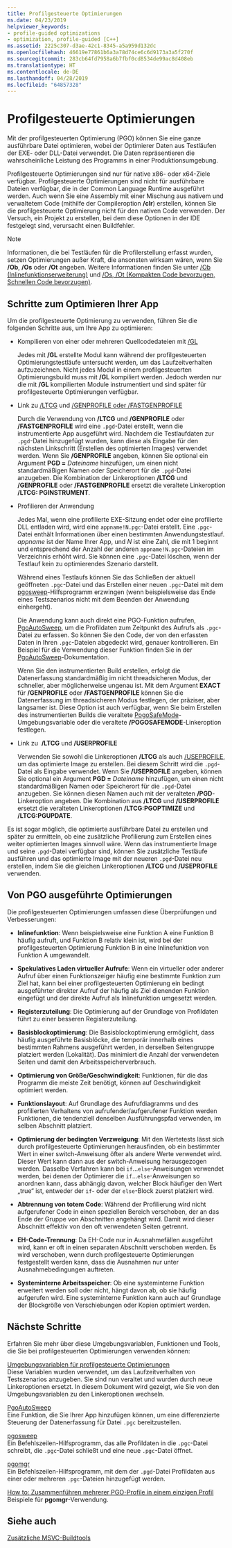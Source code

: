 ```yaml
---
title: Profilgesteuerte Optimierungen
ms.date: 04/23/2019
helpviewer_keywords:
- profile-guided optimizations
- optimization, profile-guided [C++]
ms.assetid: 2225c307-d3ae-42c1-8345-a5a959d132dc
ms.openlocfilehash: 46619e77861b6a3a78d74ce6c6d9173a3a5f270f
ms.sourcegitcommit: 283cb64fd7958a6b7fbf0cd8534de99ac8d408eb
ms.translationtype: HT
ms.contentlocale: de-DE
ms.lasthandoff: 04/28/2019
ms.locfileid: "64857328"
---
```

# <a name="profile-guided-optimizations"></a>Profilgesteuerte Optimierungen

Mit der profilgesteuerten Optimierung (PGO) können Sie eine ganze ausführbare Datei optimieren, wobei der Optimierer Daten aus Testläufen der EXE- oder DLL-Datei verwendet. Die Daten repräsentieren die wahrscheinliche Leistung des Programms in einer Produktionsumgebung.

Profilgesteuerte Optimierungen sind nur für native x86- oder x64-Ziele verfügbar. Profilgesteuerte Optimierungen sind nicht für ausführbare Dateien verfügbar, die in der Common Language Runtime ausgeführt werden. Auch wenn Sie eine Assembly mit einer Mischung aus nativem und verwaltetem Code (mithilfe der Compileroption **/clr**) erstellen, können Sie die profilgesteuerte Optimierung nicht für den nativen Code verwenden. Der Versuch, ein Projekt zu erstellen, bei dem diese Optionen in der IDE festgelegt sind, verursacht einen Buildfehler.

> [!NOTE]
> Informationen, die bei Testläufen für die Profilerstellung erfasst wurden, setzen Optimierungen außer Kraft, die ansonsten wirksam wären, wenn Sie **/Ob**, **/Os** oder **/Ot** angeben. Weitere Informationen finden Sie unter [/Ob (Inlinefunktionserweiterung)](reference/ob-inline-function-expansion.md) und [/Os, /Ot (Kompakten Code bevorzugen, Schnellen Code bevorzugen)](reference/os-ot-favor-small-code-favor-fast-code.md).

## <a name="steps-to-optimize-your-app"></a>Schritte zum Optimieren Ihrer App

Um die profilgesteuerte Optimierung zu verwenden, führen Sie die folgenden Schritte aus, um Ihre App zu optimieren:

- Kompilieren von einer oder mehreren Quellcodedateien mit [/GL](reference/gl-whole-program-optimization.md)

   Jedes mit **/GL** erstellte Modul kann während der profilgesteuerten Optimierungstestläufe untersucht werden, um das Laufzeitverhalten aufzuzeichnen. Nicht jedes Modul in einem profilgesteuerten Optimierungsbuild muss mit **/GL** kompiliert werden. Jedoch werden nur die mit **/GL** kompilierten Module instrumentiert und sind später für profilgesteuerte Optimierungen verfügbar.

- Link zu [/LTCG](reference/ltcg-link-time-code-generation.md) und [/GENPROFILE oder /FASTGENPROFILE](reference/genprofile-fastgenprofile-generate-profiling-instrumented-build.md)

   Durch die Verwendung von **/LTCG** und **/GENPROFILE** oder **/FASTGENPROFILE** wird eine `.pgd`-Datei erstellt, wenn die instrumentierte App ausgeführt wird. Nachdem die Testlaufdaten zur `.pgd`-Datei hinzugefügt wurden, kann diese als Eingabe für den nächsten Linkschritt (Erstellen des optimierten Images) verwendet werden. Wenn Sie **/GENPROFILE** angeben, können Sie optional ein Argument **PGD =** _Dateiname_ hinzufügen, um einen nicht standardmäßigen Namen oder Speicherort für die `.pgd`-Datei anzugeben. Die Kombination der Linkeroptionen **/LTCG** und **/GENPROFILE** oder **/FASTGENPROFILE** ersetzt die veraltete Linkeroption **/LTCG: PGINSTRUMENT**.

- Profilieren der Anwendung

   Jedes Mal, wenn eine profilierte EXE-Sitzung endet oder eine profilierte DLL entladen wird, wird eine `appname!N.pgc`-Datei erstellt. Eine `.pgc`-Datei enthält Informationen über einen bestimmten Anwendungstestlauf. *appname* ist der Name Ihrer App, und *N* ist eine Zahl, die mit 1 beginnt und entsprechend der Anzahl der anderen `appname!N.pgc`-Dateien im Verzeichnis erhöht wird. Sie können eine `.pgc`-Datei löschen, wenn der Testlauf kein zu optimierendes Szenario darstellt.

   Während eines Testlaufs können Sie das Schließen der aktuell geöffneten `.pgc`-Datei und das Erstellen einer neuen `.pgc`-Datei mit dem [pgosweep](pgosweep.md)-Hilfsprogramm erzwingen (wenn beispielsweise das Ende eines Testszenarios nicht mit dem Beenden der Anwendung einhergeht).

   Die Anwendung kann auch direkt eine PGO-Funktion aufrufen, [PgoAutoSweep](pgoautosweep.md), um die Profildaten zum Zeitpunkt des Aufrufs als `.pgc`-Datei zu erfassen. So können Sie den Code, der von den erfassten Daten in Ihren `.pgc`-Dateien abgedeckt wird, genauer kontrollieren. Ein Beispiel für die Verwendung dieser Funktion finden Sie in der [PgoAutoSweep](pgoautosweep.md)-Dokumentation.

   Wenn Sie den instrumentierten Build erstellen, erfolgt die Datenerfassung standardmäßig im nicht threadsicheren Modus, der schneller, aber möglicherweise ungenau ist. Mit dem Argument **EXACT** für **/GENPROFILE** oder **/FASTGENPROFILE** können Sie die Datenerfassung im threadsicheren Modus festlegen, der präziser, aber langsamer ist. Diese Option ist auch verfügbar, wenn Sie beim Erstellen des instrumentierten Builds die veraltete [PogoSafeMode](environment-variables-for-profile-guided-optimizations.md#pogosafemode)-Umgebungsvariable oder die veraltete **/POGOSAFEMODE**-Linkeroption festlegen.

- Link zu  **/LTCG** und **/USERPROFILE**

   Verwenden Sie sowohl die Linkeroptionen **/LTCG** als auch [/USEPROFILE](reference/useprofile.md), um das optimierte Image zu erstellen. Bei diesem Schritt wird die `.pgd`-Datei als Eingabe verwendet. Wenn Sie **/USEPROFILE** angeben, können Sie optional ein Argument **PGD =** _Dateiname_ hinzufügen, um einen nicht standardmäßigen Namen oder Speicherort für die `.pgd`-Datei anzugeben. Sie können diesen Namen auch mit der veralteten **/PGD**-Linkeroption angeben. Die Kombination aus **/LTCG** und **/USERPROFILE** ersetzt die veralteten Linkeroptionen **/LTCG:PGOPTIMIZE** und **/LTCG:PGUPDATE**.

Es ist sogar möglich, die optimierte ausführbare Datei zu erstellen und später zu ermitteln, ob eine zusätzliche Profilierung zum Erstellen eines weiter optimierten Images sinnvoll wäre. Wenn das instrumentierte Image und seine `.pgd`-Datei verfügbar sind, können Sie zusätzliche Testläufe ausführen und das optimierte Image mit der neueren `.pgd`-Datei neu erstellen, indem Sie die gleichen Linkeroptionen **/LTCG** und **/USEPROFILE** verwenden.

## <a name="optimizations-performed-by-pgo"></a>Von PGO ausgeführte Optimierungen

Die profilgesteuerten Optimierungen umfassen diese Überprüfungen und Verbesserungen:

- **Inlinefunktion**: Wenn beispielsweise eine Funktion A eine Funktion B häufig aufruft, und Funktion B relativ klein ist, wird bei der profilgesteuerten Optimierung Funktion B in eine Inlinefunktion von Funktion A umgewandelt.

- **Spekulatives Laden virtueller Aufrufe**: Wenn ein virtueller oder anderer Aufruf über einen Funktionszeiger häufig eine bestimmte Funktion zum Ziel hat, kann bei einer profilgesteuerten Optimierung ein bedingt ausgeführter direkter Aufruf der häufig als Ziel dienenden Funktion eingefügt und der direkte Aufruf als Inlinefunktion umgesetzt werden.

- **Registerzuteilung**: Die Optimierung auf der Grundlage von Profildaten führt zu einer besseren Registerzuteilung.

- **Basisblockoptimierung**: Die Basisblockoptimierung ermöglicht, dass häufig ausgeführte Basisblöcke, die temporär innerhalb eines bestimmten Rahmens ausgeführt werden, in derselben Seitengruppe platziert werden (Lokalität). Das minimiert die Anzahl der verwendeten Seiten und damit den Arbeitsspeicherverbrauch.

- **Optimierung von Größe/Geschwindigkeit**: Funktionen, für die das Programm die meiste Zeit benötigt, können auf Geschwindigkeit optimiert werden.

- **Funktionslayout**: Auf Grundlage des Aufrufdiagramms und des profilierten Verhaltens von aufrufender/aufgerufener Funktion werden Funktionen, die tendenziell denselben Ausführungspfad verwenden, im selben Abschnitt platziert.

- **Optimierung der bedingten Verzweigung**: Mit den Wertetests lässt sich durch profilgesteuerte Optimierungen herausfinden, ob ein bestimmter Wert in einer switch-Anweisung öfter als andere Werte verwendet wird.  Dieser Wert kann dann aus der switch-Anweisung herausgezogen werden.  Dasselbe Verfahren kann bei `if`...`else`-Anweisungen verwendet werden, bei denen der Optimierer die `if`...`else`-Anweisungen so anordnen kann, dass abhängig davon, welcher Block häufiger den Wert „true“ ist, entweder der `if`- oder der `else`-Block zuerst platziert wird.

- **Abtrennung von totem Code**: Während der Profilierung wird nicht aufgerufener Code in einen speziellen Bereich verschoben, der an das Ende der Gruppe von Abschnitten angehängt wird. Damit wird dieser Abschnitt effektiv von den oft verwendeten Seiten getrennt.

- **EH-Code-Trennung**: Da EH-Code nur in Ausnahmefällen ausgeführt wird, kann er oft in einen separaten Abschnitt verschoben werden. Es wird verschoben, wenn durch profilgesteuerte Optimierungen festgestellt werden kann, dass die Ausnahmen nur unter Ausnahmebedingungen auftreten.

- **Systeminterne Arbeitsspeicher**: Ob eine systeminterne Funktion erweitert werden soll oder nicht, hängt davon ab, ob sie häufig aufgerufen wird. Eine systeminterne Funktion kann auch auf Grundlage der Blockgröße von Verschiebungen oder Kopien optimiert werden.

## <a name="next-steps"></a>Nächste Schritte

Erfahren Sie mehr über diese Umgebungsvariablen, Funktionen und Tools, die Sie bei profilgesteuerten Optimierungen verwenden können:

[Umgebungsvariablen für profilgesteuerte Optimierungen](environment-variables-for-profile-guided-optimizations.md)<br/>
Diese Variablen wurden verwendet, um das Laufzeitverhalten von Testszenarios anzugeben. Sie sind nun veraltet und wurden durch neue Linkeroptionen ersetzt. In diesem Dokument wird gezeigt, wie Sie von den Umgebungsvariablen zu den Linkeroptionen wechseln.

[PgoAutoSweep](pgoautosweep.md)<br/>
Eine Funktion, die Sie Ihrer App hinzufügen können, um eine differenzierte Steuerung der Datenerfassung für Datei `.pgc` bereitzustellen.

[pgosweep](pgosweep.md)<br/>
Ein Befehlszeilen-Hilfsprogramm, das alle Profildaten in die `.pgc`-Datei schreibt, die `.pgc`-Datei schließt und eine neue `.pgc`-Datei öffnet.

[pgomgr](pgomgr.md)<br/>
Ein Befehlszeilen-Hilfsprogramm, mit dem der `.pgd`-Datei Profildaten aus einer oder mehreren `.pgc`-Dateien hinzugefügt werden.

[How to: Zusammenführen mehrerer PGO-Profile in einem einzigen Profil](how-to-merge-multiple-pgo-profiles-into-a-single-profile.md)<br/>
Beispiele für **pgomgr**-Verwendung.

## <a name="see-also"></a>Siehe auch

[Zusätzliche MSVC-Buildtools](reference/c-cpp-build-tools.md)
